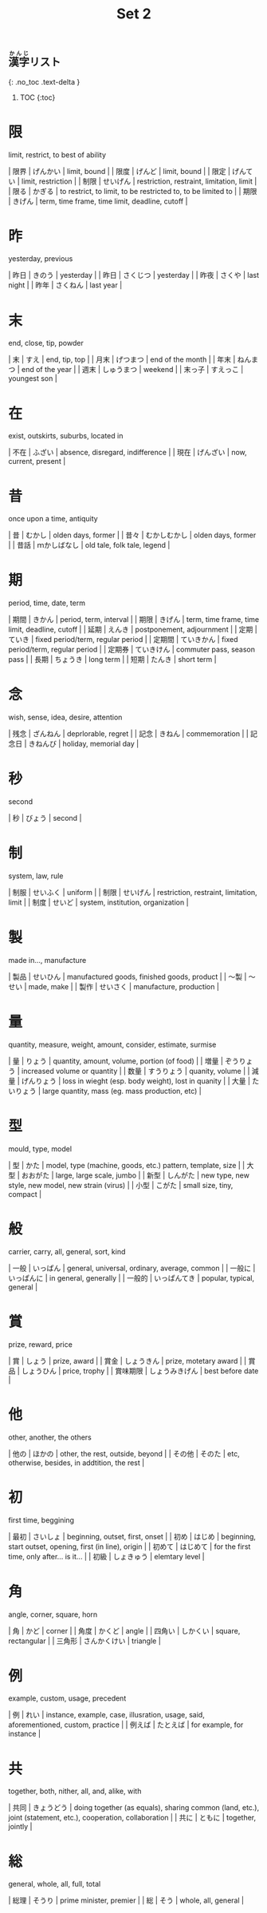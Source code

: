 ﻿---
layout: default
title: Set 2
parent: N3 Kanji List
grand_parent: <ruby>漢字<rt>かんじ</rt></ruby> Kanji
nav_order: 2
---

## <ruby>漢字<rt>かんじ</rt></ruby>リスト
{: .no_toc .text-delta }

1. TOC
{:toc}

# 限
limit, restrict, to best of ability

| 限界 | げんかい | limit, bound                                                 |
| 限度 | げんど   | limit, bound                                                 |
| 限定 | げんてい | limit, restriction                                           |
| 制限 | せいげん | restriction, restraint, limitation, limit                    |
| 限る | かぎる   | to restrict, to limit, to be restricted to, to be limited to |
| 期限 | きげん   | term, time frame, time limit, deadline, cutoff               |

# 昨
yesterday, previous

| 昨日 | きのう   | yesterday  |
| 昨日 | さくじつ | yesterday  |
| 昨夜 | さくや   | last night |
| 昨年 | さくねん | last year  |

# 末
end, close, tip, powder

| 末     | すえ       | end, tip, top    |
| 月末   | げつまつ   | end of the month |
| 年末   | ねんまつ   | end of the year  |
| 週末   | しゅうまつ | weekend          |
| 末っ子 | すえっこ   | youngest son     |

# 在
exist, outskirts, suburbs, located in

| 不在 | ふざい   | absence, disregard, indifference |
| 現在 | げんざい | now, current, present            |

# 昔
once upon a time, antiquity

| 昔   | むかし       | olden days, former          |
| 昔々 | むかしむかし | olden days, former          |
| 昔話 | ｍかしばなし | old tale, folk tale, legend |

# 期
period, time, date, term

| 期間   | きかん     | period, term, interval                         |
| 期限   | きげん     | term, time frame, time limit, deadline, cutoff |
| 延期   | えんき     | postponement, adjournment                      |
| 定期   | ていき     | fixed period/term, regular period              |
| 定期間 | ていきかん | fixed period/term, regular period              |
| 定期券 | ていきけん | commuter pass, season pass                     |
| 長期   | ちょうき   | long term                                      |
| 短期   | たんき     | short term                                     |

# 念
wish, sense, idea, desire, attention

| 残念   | ざんねん | deprlorable, regret   |
| 記念   | きねん   | commemoration         |
| 記念日 | きねんび | holiday, memorial day |

# 秒
second

| 秒  | びょう | second |

# 制
system, law, rule

| 制服 | せいふく | uniform                                   |
| 制限 | せいげん | restriction, restraint, limitation, limit |
| 制度 | せいど   | system, institution, organization         |

# 製
made in..., manufacture

| 製品 | せいひん | manufactured goods, finished goods, product |
| ～製 | ～せい   | made, make                                  |
| 製作 | せいさく | manufacture, production                     |

# 量
quantity, measure, weight, amount, consider, estimate, surmise

| 量   | りょう     | quantity, amount, volume, portion (of food)        |
| 増量 | ぞうりょう | increased volume or quantity                       |
| 数量 | すうりょう | quanity, volume                                    |
| 減量 | げんりょう | loss in wieght (esp. body weight), lost in quanity |
| 大量 | たいりょう | large quantity, mass (eg. mass production, etc)    |

# 型
mould, type, model

| 型   | かた     | model, type (machine, goods, etc.) pattern, template, size |
| 大型 | おおがた | large, large scale, jumbo                                  |
| 新型 | しんがた | new type, new style, new model, new strain (virus)         |
| 小型 | こがた   | small size, tiny, compact                                  |

# 般
carrier, carry, all, general, sort, kind

| 一般   | いっぱん     | general, universal, ordinary, average, common |
| 一般に | いっぱんに   | in general, generally                         |
| 一般的 | いっぱんてき | popular, typical, general                     |

# 賞
prize, reward, price

| 賞       | しょう         | prize, award          |
| 賞金     | しょうきん     | prize, motetary award |
| 賞品     | しょうひん     | price, trophy         |
| 賞味期限 | しょうみきげん | best before date      |

# 他
other, another, the others

| 他の   | ほかの | other, the rest, outside, beyond                |
| その他 | そのた | etc, otherwise, besides, in addtition, the rest |

# 初
first time, beggining

| 最初   | さいしょ   | beginning, outset, first, onset                           |
| 初め   | はじめ     | beginning, start outset, opening, first (in line), origin |
| 初めて | はじめて   | for the first time, only after... is it...               |
| 初級   | しょきゅう | elemtary level                                           |

# 角
angle, corner, square, horn

| 角     | かど         | corner              |
| 角度   | かくど       | angle               |
| 四角い | しかくい     | square, rectangular |
| 三角形 | さんかくけい | triangle            |

# 例
example, custom, usage, precedent

| 例     | れい     | instance, example, case, illusration, usage, said, aforementioned, custom, practice |
| 例えば | たとえば | for example, for instance                                                           |

# 共
together, both, nither, all, and, alike, with

| 共同 | きょうどう | doing together (as equals), sharing common (land, etc.), joint (statement, etc.), cooperation, collaboration |
| 共に | ともに     | together, jointly                                                                                            |

# 総
general, whole, all, full, total

| 総理 | そうり | prime minister, premier |
| 総   | そう   | whole, all, general     |
